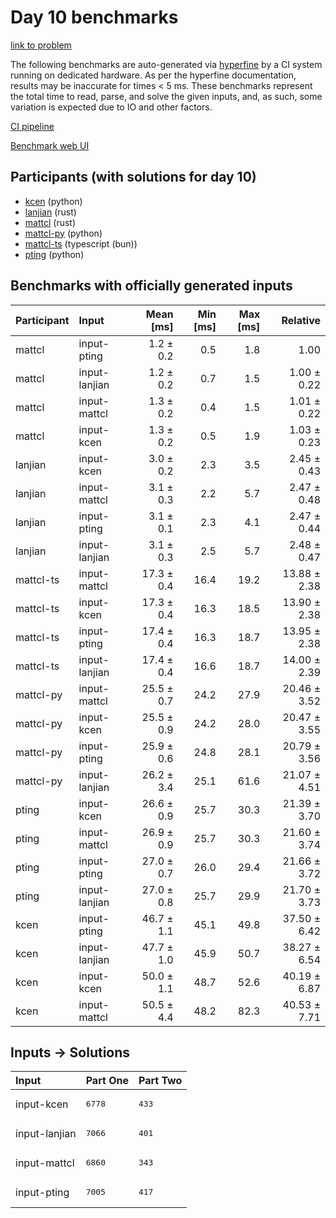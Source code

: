# Day 10 benchmarks

[link to problem](https://adventofcode.com/2023/day/10)

The following benchmarks are auto-generated via
[hyperfine](https://github.com/sharkdp/hyperfine) by a CI system running on
dedicated hardware. As per the hyperfine documentation, results may be
inaccurate for times < 5 ms. These benchmarks represent the total time to read,
parse, and solve the given inputs, and, as such, some variation is expected due
to IO and other factors.

[CI pipeline](http://ci.papercode.net:8080/teams/main/pipelines/aoc2023)

[Benchmark web UI](https://aoc.ancalagon.black)


## Participants (with solutions for day 10)

- [kcen](https://github.com/kcen/aoc2023) (python)
- [lanjian](https://github.com/lanjian/aoc-2023) (rust)
- [mattcl](https://github.com/mattcl/aoc2023) (rust)
- [mattcl-py](https://github.com/mattcl/aoc2023-py) (python)
- [mattcl-ts](https://github.com/mattcl/aoc2023-js) (typescript (bun))
- [pting](https://github.com/pting/aoc2023) (python)


## Benchmarks with officially generated inputs

| Participant | Input | Mean [ms] | Min [ms] | Max [ms] | Relative |
|:---|:---|---:|---:|---:|---:|
| mattcl | input-pting | 1.2 ± 0.2 | 0.5 | 1.8 | 1.00 |
| mattcl | input-lanjian | 1.2 ± 0.2 | 0.7 | 1.5 | 1.00 ± 0.22 |
| mattcl | input-mattcl | 1.3 ± 0.2 | 0.4 | 1.5 | 1.01 ± 0.22 |
| mattcl | input-kcen | 1.3 ± 0.2 | 0.5 | 1.9 | 1.03 ± 0.23 |
| lanjian | input-kcen | 3.0 ± 0.2 | 2.3 | 3.5 | 2.45 ± 0.43 |
| lanjian | input-mattcl | 3.1 ± 0.3 | 2.2 | 5.7 | 2.47 ± 0.48 |
| lanjian | input-pting | 3.1 ± 0.1 | 2.3 | 4.1 | 2.47 ± 0.44 |
| lanjian | input-lanjian | 3.1 ± 0.3 | 2.5 | 5.7 | 2.48 ± 0.47 |
| mattcl-ts | input-mattcl | 17.3 ± 0.4 | 16.4 | 19.2 | 13.88 ± 2.38 |
| mattcl-ts | input-kcen | 17.3 ± 0.4 | 16.3 | 18.5 | 13.90 ± 2.38 |
| mattcl-ts | input-pting | 17.4 ± 0.4 | 16.3 | 18.7 | 13.95 ± 2.38 |
| mattcl-ts | input-lanjian | 17.4 ± 0.4 | 16.6 | 18.7 | 14.00 ± 2.39 |
| mattcl-py | input-mattcl | 25.5 ± 0.7 | 24.2 | 27.9 | 20.46 ± 3.52 |
| mattcl-py | input-kcen | 25.5 ± 0.9 | 24.2 | 28.0 | 20.47 ± 3.55 |
| mattcl-py | input-pting | 25.9 ± 0.6 | 24.8 | 28.1 | 20.79 ± 3.56 |
| mattcl-py | input-lanjian | 26.2 ± 3.4 | 25.1 | 61.6 | 21.07 ± 4.51 |
| pting | input-kcen | 26.6 ± 0.9 | 25.7 | 30.3 | 21.39 ± 3.70 |
| pting | input-mattcl | 26.9 ± 0.9 | 25.7 | 30.3 | 21.60 ± 3.74 |
| pting | input-pting | 27.0 ± 0.7 | 26.0 | 29.4 | 21.66 ± 3.72 |
| pting | input-lanjian | 27.0 ± 0.8 | 25.7 | 29.9 | 21.70 ± 3.73 |
| kcen | input-pting | 46.7 ± 1.1 | 45.1 | 49.8 | 37.50 ± 6.42 |
| kcen | input-lanjian | 47.7 ± 1.0 | 45.9 | 50.7 | 38.27 ± 6.54 |
| kcen | input-kcen | 50.0 ± 1.1 | 48.7 | 52.6 | 40.19 ± 6.87 |
| kcen | input-mattcl | 50.5 ± 4.4 | 48.2 | 82.3 | 40.53 ± 7.71 |


## Inputs -> Solutions

| Input | Part One | Part Two |
|:---|:---|:---|
|input-kcen|<pre>6778</pre>|<pre>433</pre>|
|input-lanjian|<pre>7066</pre>|<pre>401</pre>|
|input-mattcl|<pre>6860</pre>|<pre>343</pre>|
|input-pting|<pre>7005</pre>|<pre>417</pre>|